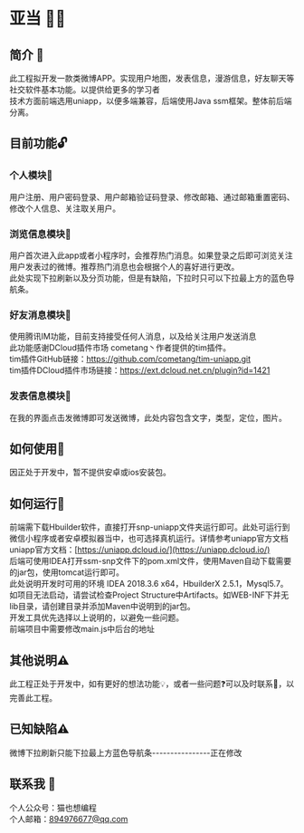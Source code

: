 # 亚当 :guardsman:
## 简介 :page_facing_up:
此工程拟开发一款类微博APP。实现用户地图，发表信息，漫游信息，好友聊天等社交软件基本功能。以提供给更多的学习者  
技术方面前端选用uniapp，以便多端兼容，后端使用Java ssm框架。整体前后端分离。  
## 目前功能:unlock:
### 个人模块:man:
用户注册、用户密码登录、用户邮箱验证码登录、修改邮箱、通过邮箱重置密码、修改个人信息、关注取关用户。
### 浏览信息模块:eyes:
用户首次进入此app或者小程序时，会推荐热门消息。如果登录之后即可浏览关注用户发表过的微博。推荐热门消息也会根据个人的喜好进行更改。  
此处实现下拉刷新以及分页功能，但是有缺陷，下拉时只可以下拉最上方的蓝色导航条。  
### 好友消息模块:two_men_holding_hands:
使用腾讯IM功能，目前支持接受任何人消息，以及给关注用户发送消息  
此功能感谢DCloud插件市场 cometang丶作者提供的tim插件。  
tim插件GitHub链接：https://github.com/cometang/tim-uniapp.git  
tim插件DCloud插件市场链接：https://ext.dcloud.net.cn/plugin?id=1421  
### 发表信息模块:memo:
在我的界面点击发微博即可发送微博，此处内容包含文字，类型，定位，图片。  
## 如何使用:round_pushpin:
因正处于开发中，暂不提供安卓或ios安装包。
## 如何运行:car:
前端需下载Hbuilder软件，直接打开snp-uniapp文件夹运行即可。此处可运行到微信小程序或者安卓模拟器当中，也可选择真机运行。详情参考uniapp官方文档  
uniapp官方文档：[https://uniapp.dcloud.io/](https://uniapp.dcloud.io/)  
后端可使用IDEA打开ssm-snp文件下的pom.xml文件，使用Maven自动下载需要的jar包，使用tomcat运行即可。  
此处说明开发时可用的环境 IDEA 2018.3.6 x64，HbuilderX 2.5.1，Mysql5.7。  
如项目无法启动，请尝试检查Project Structure中Artifacts。如WEB-INF下并无lib目录，请创建目录并添加Maven中说明到的jar包。  
开发工具优先选择以上说明的，以避免一些问题。  
前端项目中需要修改main.js中后台的地址  
## 其他说明:warning:
此工程正处于开发中，如有更好的想法功能:bulb:，或者一些问题:question:可以及时联系:postbox:，以完善此工程。  
## 已知缺陷:warning:
微博下拉刷新只能下拉最上方蓝色导航条----------------正在修改  

## 联系我 :love_letter:
个人公众号：猫也想编程  
个人邮箱：894976677@qq.com
